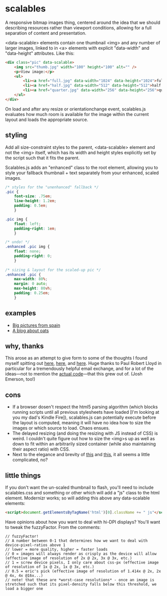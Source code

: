 # scalables

A responsive bitmap images thing, centered around the idea that we should describing resources rather than viewport conditions, allowing for a full separation of content and presentation.

&lt;data-scalable&gt; elements contain one thumbnail &lt;img&gt; and any number of larger images, linked to in &lt;a&gt; elements with explicit "data-width" and "data-height" attributes. Like this:

```html
<div class="pic" data-scalable>
	<img src="thumb.jpg" width="100" height="100" alt="" />
	<p>View image:</p>
	<ul>
		<li><a href="full.jpg" data-width="1024" data-height="1024">fullsize (1024 x 1024 pixels, 213 kB)</a></li>
		<li><a href="half.jpg" data-width="512" data-height="512">half (48 kB)</a></li>
		<li><a href="quarter.jpg" data-width="256" data-height="256">quarter (14 kB)</a></li>
	</ul>
</div>
```

On load and after any resize or orientationchange event, scalables.js evaluates how much room is available for the image within the current layout and loads the appropriate source.

## styling

Add all size-constraint styles to the parent, &lt;data-scalable&gt; element and not the &lt;img&gt; itself, which has its width and height styles explicitly set by the script such that it fits the parent.

Scalables.js adds an "enhanced" class to the root element, allowing you to style your fallback thumbnail + text separately from your enhanced, scaled images.

```css
/* styles for the "unenhanced" fallback */
.pic {
	font-size: .75em;
	line-height: 1.2em;
	padding: 0.5em;
	}

.pic img {
	float: left;
	padding-right: 1em;
	}

/* undo! */
.enhanced .pic img {
	float: none;
	padding-right: 0;
	}
	
/* sizing & layout for the scaled-up pic */
.enhanced .pic {
	max-width: 80%;
	margin: 0 auto;
	max-height: 80vh;
	padding: 0.25em;
	}
```


## examples

- [Big pictures from spain](http://eeeps.github.com/scalables/examples/spain.html)
- [A blog about oats](http://eeeps.github.com/scalables/examples/blog.html)

## why, thanks

This arose as an attempt to give form to some of the thoughts I found myself spitting out [here](http://lists.whatwg.org/htdig.cgi/whatwg-whatwg.org/2012-November/037772.html), [here](http://lists.w3.org/Archives/Public/public-respimg/2012Nov/0001.html), and [here](http://24ways.org/2012/responsive-images-what-we-thought-we-needed/). Huge thanks to Paul Robert Lloyd in particular for a tremendously helpful email exchange, and for a lot of the ideas—not to mention the [actual code](https://github.com/paulrobertlloyd/data-imgsrc)—that this grew out of. (Josh Emerson, too!)

## cons

- If a browser dosen't respect the html5 parsing algorithm (which blocks running scripts until all previous stylesheets have loaded [I'm looking at you my dad's Kindle Fire]), scalables.js can potentially execute before the layout is computed, meaning it will have no idea how to size the images or which source to load. Chaos ensues.
- The delayed resizing (and doing the resizing with JS instead of CSS) is weird. I couldn't quite figure out how to size the &lt;img&gt;s up as well as down to fit within an arbitrarily sized container (while also maintaining their aspect ratio) with CSS.
- Next to the elegance and brevity of [this](https://github.com/scottjehl/picturefill]) and [this](https://github.com/paulrobertlloyd/data-imgsrc), it all seems a little complicated, no?

## little things

If you don't want the un-scaled thumbnail to flash, you'll need to include scalables.css and something or other which will add a "js" class to the html element. Modernizr works; so will adding this above any data-scalable elements:

```html
<script>document.getElementsByTagName('html')[0].className += " js"</script>
```

Have opinions about how you want to deal with hi-DPI displays? You'll want to tweak the fuzzyFactor. From the comments:

	// fuzzyFactor!
	// A number between 0-1 that determines how we want to deal with device-pixel-ratios above 1
	// lower = more quality, higher = faster loads
	// 0 = images will always render as crisply as the device will allow (effective image of resolution of 2x @ 2x, 3x @ 3x, etc.)
	// 1 = screw device pixels, I only care about css-px (effective image of resolution of 1x @ 2x, 1x @ 3x, etc.)
	// 0.5 = eric's pick (effective image of resolution of 1.414x @ 2x, 2x @ 4x, 4x @16x...)
	// note! that these are *worst-case resolutions* - once an image is stretched such that its pixel-density falls below this threshold, we load a bigger one